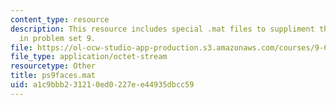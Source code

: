 ```yaml
---
content_type: resource
description: This resource includes special .mat files to suppliment the contents
  in problem set 9.
file: https://ol-ocw-studio-app-production.s3.amazonaws.com/courses/9-641j-introduction-to-neural-networks-spring-2005/a1c9bbb231210ed0227ee44935dbcc59_ps9faces.mat
file_type: application/octet-stream
resourcetype: Other
title: ps9faces.mat
uid: a1c9bbb2-3121-0ed0-227e-e44935dbcc59
---
```

